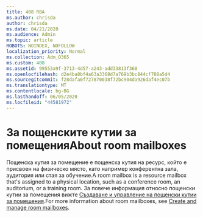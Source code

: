 ```yaml
---
title: 408 RBA
ms.author: chrisda
author: chrisda
ms.date: 04/21/2020
ms.audience: Admin
ms.topic: article
ROBOTS: NOINDEX, NOFOLLOW
localization_priority: Normal
ms.collection: Adm_O365
ms.custom: 408
ms.assetid: 99553a9f-3713-4d57-a243-add33813f360
ms.openlocfilehash: d2e4ba8bf4a63a3368d7a769b3bc844cf788a5d4
ms.sourcegitcommit: f28dafa0f727870038f72bc904da926daf4ec07b
ms.translationtype: MT
ms.contentlocale: bg-BG
ms.lasthandoff: 06/05/2020
ms.locfileid: "44581972"
---
```

# <a name="about-room-mailboxes"></a><span data-ttu-id="04d7f-102">За пощенските кутии за помещения</span><span class="sxs-lookup"><span data-stu-id="04d7f-102">About room mailboxes</span></span>

<span data-ttu-id="04d7f-103">Пощенска кутия за помещение е пощенска кутия на ресурс, който е присвоен на физическо място, като например конферентна зала, аудитория или стая за обучение.</span><span class="sxs-lookup"><span data-stu-id="04d7f-103">A room mailbox is a resource mailbox that's assigned to a physical location, such as a conference room, an auditorium, or a training room.</span></span> <span data-ttu-id="04d7f-104">За повече информация относно пощенски кутии за помещения вижте [Създаване и управление на пощенски кутии за помещения](https://go.microsoft.com/fwlink/p/?linkid=717533).</span><span class="sxs-lookup"><span data-stu-id="04d7f-104">For more information about room mailboxes, see [Create and manage room mailboxes](https://go.microsoft.com/fwlink/p/?linkid=717533).</span></span>
